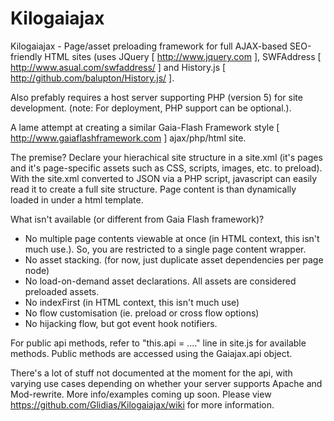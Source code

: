 Kilogaiajax
===========

Kilogaiajax - Page/asset preloading framework for full AJAX-based SEO-friendly HTML sites
(uses JQuery [ http://www.jquery.com ], SWFAddress [ http://www.asual.com/swfaddress/ ] and History.js [ http://github.com/balupton/History.js/ ].
	
Also prefably requires a host server supporting PHP (version 5) for site development. (note: For deployment, PHP support can be optional.).
	
A lame attempt at creating a similar Gaia-Flash Framework style [ http://www.gaiaflashframework.com ]  ajax/php/html site. 
	
The premise? Declare your hierachical site structure in a site.xml (it's pages and it's page-specific assets such as CSS, scripts, images, etc. to preload). With the site.xml converted to JSON via a PHP script,  javascript can easily read it to create a full site structure. Page content is than dynamically loaded in under a html template.

What isn't available (or different from Gaia Flash framework)?
- No multiple page contents viewable at once (in HTML context, this isn't much use.). So, you are restricted to a single page content wrapper.
- No asset stacking. (for now, just duplicate asset dependencies per page node)
- No load-on-demand asset declarations. All assets are considered preloaded assets. 
- No indexFirst  (in HTML context, this isn't much use)
- No flow customisation (ie. preload or cross flow options)
- No hijacking flow, but got event hook notifiers.

For public api methods, refer to "this.api = ...." line in site.js for available methods. Public methods are accessed using the Gaiajax.api object.

There's a lot of stuff not documented at the moment for the api, with varying use cases depending on whether your server supports Apache and Mod-rewrite.  More info/examples coming up soon. Please view https://github.com/Glidias/Kilogaiajax/wiki for more information.
